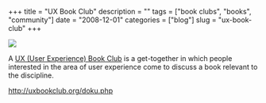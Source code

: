 +++
title = "UX Book Club"
description = ""
tags = ["book clubs", "books", "community"]
date = "2008-12-01"
categories = ["blog"]
slug = "ux-book-club"
+++



  <div class="notebook-screenshot"><a href="http://uxbookclub.org/doku.php"><img id='bluga-thumbnail-1417' class='bluga-thumbnail large' src='http://media.konigi.com/bluga/
wt493414b745591.jpg'/></a></div><p>A <a href="http://uxbookclub.org/doku.php">UX (User Experience) Book Club</a> is a get-together in which people interested in the area of user experience come to discuss a book relevant to the discipline. </p>
    
  <a href="http://uxbookclub.org/doku.php">http://uxbookclub.org/doku.php</a>
